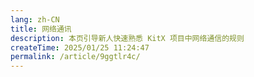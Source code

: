 ```yaml
---
lang: zh-CN
title: 网络通讯
description: 本页引导新人快速熟悉 KitX 项目中网络通信的规则
createTime: 2025/01/25 11:24:47
permalink: /article/9ggtlr4c/
---
```


